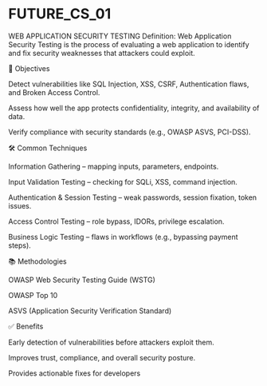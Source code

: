 # FUTURE_CS_01
WEB APPLICATION SECURITY TESTING
Definition:
Web Application Security Testing is the process of evaluating a web application to identify and fix security weaknesses that attackers could exploit.

🔑 Objectives

Detect vulnerabilities like SQL Injection, XSS, CSRF, Authentication flaws, and Broken Access Control.

Assess how well the app protects confidentiality, integrity, and availability of data.

Verify compliance with security standards (e.g., OWASP ASVS, PCI-DSS).

🛠️ Common Techniques

Information Gathering – mapping inputs, parameters, endpoints.

Input Validation Testing – checking for SQLi, XSS, command injection.

Authentication & Session Testing – weak passwords, session fixation, token issues.

Access Control Testing – role bypass, IDORs, privilege escalation.

Business Logic Testing – flaws in workflows (e.g., bypassing payment steps).

📚 Methodologies

OWASP Web Security Testing Guide (WSTG)

OWASP Top 10

ASVS (Application Security Verification Standard)

✅ Benefits

Early detection of vulnerabilities before attackers exploit them.

Improves trust, compliance, and overall security posture.

Provides actionable fixes for developers
